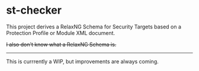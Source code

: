 # st-checker

This project derives a RelaxNG Schema for Security Targets based on a Protection Profile  or Module XML document.

~~I also don't know what a RelaxNG Schema is.~~

---
This is currrently a WIP, but improvements are always coming.